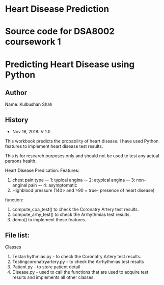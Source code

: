 # Heart Disease Prediction
# Source code for DSA8002 coursework 1
# Predicting Heart Disease using Python

## Author
Name: Kulbushan Shah 



## History
- Nov 16, 2018: V 1.0


This workbook predicts the probability of heart disease.  I have used Python features to implement heart disease test results.

This is for research purposes only and should not be used to test any actual persons health.

Heart Disease Predication: 
Features: 
1. chest pain type -- 1: typical angina -- 2: atypical angina -- 3: non-anginal pain -- 4: asymptomatic 
2. Highblood pressure (140> and >90 = true- presence of heart disease)
 
function:
1. compute_coa_test() to check the Coronatry Artery test results.
2. compute_arhy_test() to check the Arrhythmias test results.
3. demo() to implement these features.


## File list:
Classes
1. Testarrhythmias.py - to check the Coronatry Artery test results.
2. Testingcoronatryartery.py - to check the Arrhythmias test results
3. Patient.py - to store patient detail
4. Disease.py - used to call the functions that are used to acquire test results and implements all other classes.


